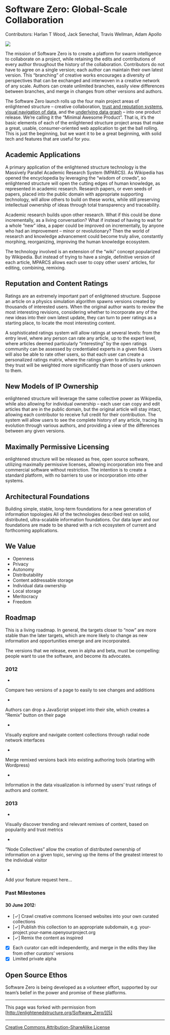 

# Software Zero: Global-Scale Collaboration

 Contributors: Harlan T Wood, Jack Senechal, Travis Wellman, Adam Apollo 

![][1]

The mission of Software Zero is to create a platform for swarm intelligence 
to collaborate on a project, while retaining the edits and contributions of 
every author throughout the history of the collaboration. Contributors do not 
have to agree on a single version; each author can maintain their own latest 
version. This “branching” of creative works encourages a diversity of perspectives 
that can be exchanged and interwoven in a creative network of any scale. Authors 
can create unlimited branches, easily view differences between branches, and 
merge in changes from other versions and authors.

The Software Zero launch rolls up the four main project areas of enlightened 
structure – creative collaboration, [trust and reputation systems][2], [visual 
navigation of data][3], and the [underlying data graph][4] – into one product 
release. We’re calling it the “Minimal Awesome Product”. That is, it’s the 
basic elements of each of the enlightened structure project areas that make 
a great, usable, consumer-oriented web application to get the ball rolling. 
This is just the beginning, but we want it to be a great beginning, with solid 
tech and features that are useful for _you_.

## Academic Applications

A primary application of the enlightened structure technology is the Massively 
Parallel Academic Research System (MPARCS). As Wikipedia has opened the encyclopedia 
by leveraging the “wisdom of crowds”, so enlightened structure will open the 
cutting edges of human knowledge, as represented in academic research. Research 
papers, or even seeds of papers, placed into the public domain with appropriate 
supporting technology, will allow others to build on these works, while still 
preserving intellectual ownership of ideas through total transparency and traceability. 

Academic research builds upon other research. What if this could be done incrementally, 
as a living conversation? What if instead of having to wait for a whole “new” 
idea, a paper could be improved on incrementally, by anyone who had an improvement 
– minor or revolutionary? Then the world of research and knowledge advancement 
could become truly alive, constantly morphing, reorganizing, improving the 
human knowledge ecosystem.

The technology involved is an extension of the “wiki” concept popularized by 
Wikipedia. But instead of trying to have a single, definitive version of each 
article, MPARCS allows each user to copy other users’ articles, for editing, 
combining, remixing.

## Reputation and Content Ratings

Ratings are an extremely important part of enlightened structure. Suppose an 
article on a physics simulation algorithm spawns versions created by thousands 
of interested users. When the original author wants to review the most interesting 
revisions, considering whether to incorporate any of the new ideas into their 
own latest update, they can turn to peer ratings as a starting place, to locate 
the most interesting content.

A sophisticated ratings system will allow ratings at several levels: from the 
entry level, where any person can rate any article, up to the expert level, 
where articles deemed particularly “interesting” by the open ratings community 
can be assessed by credentialed experts in a given field. Users will also be 
able to rate other users, so that each user can create a personalized ratings 
matrix, where the ratings given to articles by users they trust will be weighted 
more significantly than those of users unknown to them.

## New Models of IP Ownership

enlightened structure will leverage the same collective power as Wikipedia, 
while also allowing for individual ownership – each user can copy and edit 
articles that are in the public domain, but the original article will stay 
intact, allowing each contributor to receive full credit for their contribution. 
The system will allow users to see the complete history of any article, tracing 
its evolution through various authors, and providing a view of the differences 
between any given versions.

## Maximally Permissive Licensing

enlightened structure will be released as free, open source software, utilizing 
maximally permissive licenses, allowing incorporation into free and commercial 
software without restriction. The intention is to create a standard platform, 
with no barriers to use or incorporation into other systems.

## Architectural Foundations

Building simple, stable, long-term foundations for a new generation of information 
topologies All of the technologies described rest on solid, distributed, ultra-scalable 
information foundations. Our data layer and our foundations are made to be 
shared with a rich ecosystem of current and forthcoming applications.

## We Value

* Openness
* Privacy
* Autonomy
* Distributability
* Content addressable storage
* Individual data ownership
* Local storage
* Meritocracy
* Freedom

## Roadmap

This is a living roadmap. In general, the targets closer to “now” are more 
stable than the later targets, which are more likely to change as new information 
and opportunities emerge and are incorporated.

The versions that we release, even in alpha and beta, must be compelling: people 
want to use the software, and become its advocates.

### 2012

* 

Compare two versions of a page to easily to see changes and additions

* 

Authors can drop a JavaScript snippet into their site, which creates a “Remix” 
button on their page

* 

Visually explore and navigate content collections through radial node network 
interfaces

* 

Merge remixed versions back into existing authoring tools (starting with Wordpress) 

* 

Information in the data visualization is informed by users’ trust ratings of 
authors and content.

### 2013

* 

Visually discover trending and relevant remixes of content, based on popularity 
and trust metrics

* 

“Node Collectives” allow the creation of distributed ownership of information 
on a given topic, serving up the items of the greatest interest to the individual 
visitor

* 

Add your feature request here…

### Past Milestones

#### 30 June 2012:

* [✓] Crawl creative commons licensed websites into your own curated collections
* [✓] Publish this collection to an appropriate subdomain, e.g. your-project.your-name.openyourproject.org
* [✓] Remix the content as inspired
* [x] Each curator can edit independently, and merge in the edits they like from other curators’ versions
* [x] Limited private alpha

## Open Source Ethos

Software Zero is being developed as a volunteer effort, supported by our team’s 
belief in the power and promise of these platforms.

----

This page was forked with permission from [http://enlightenedstructure.org/Software_Zero/][5]

----

[Creative Commons Attribution-ShareAlike License][6]

[1]: http://enlightenedstructure.org/IMG/massively-parallel-academic-research-sys1-300x200-2-185x185.png
[2]: http://enlightenedstructure.org/Trust_Exchange
[3]: http://enlightenedstructure.org/Core_Network
[4]: http://enlightenedstructure.org/BaseParadigm
[5]: http://enlightenedstructure.org/Software_Zero/
[6]: http://creativecommons.org/licenses/by-sa/3.0/